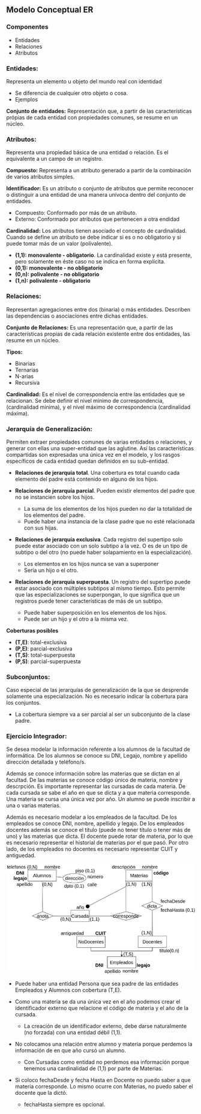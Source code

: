 ## Modelo Conceptual ER
### Componentes
- Entidades 
- Relaciones
- Atributos

### Entidades:
Representa un elemento u objeto del mundo real con identidad
- Se diferencia de cualquier otro objeto o cosa.
- Ejemplos
 
**Conjunto de entidades:** Representación que, a partir de las características própias de cada entidad con propiedades comunes, se resume en un núcleo.

### Atributos:
Representa una propiedad básica de una entidad o relación. Es el equivalente a un campo de un registro.

**Compuesto:** Representa a un atributo generado a partir de la combinación de varios atributos simples.

**Identificador:** Es un atributo o conjunto de atributos que permite reconocer o distinguir a una entidad de una manera unívoca dentro del conjunto de entidades.

- Compuesto: Conformado por más de un atributo.
- Externo: Conformado por atributos que pertenecen a otra endidad

**Cardinalidad:** Los atributos tienen asociado el concepto de cardinalidad. Cuando se define un atributo se debe indicar si es o no obligatorio y si puede tomar más de un valor (polivalente).

- **(1,1): monovalente - obligatorio**. La cardinalidad existe y está presente, pero solamente en éste caso no se indica en forma explícita.
- **(0,1): monovalente - no obligatorio**
- **(0,n): polivalente - no obligatorio**
- **(1,n): polivalente - obligatorio**

### Relaciones:
Representan agregaciones entre dos (binaria) o más entidades. Describen las dependencias o asociaciones entre dichas entidades.

**Conjunto de Relaciones:** Es una representación que, a partir de las características propias de cada relación existente entre dos entidades, las resume en un núcleo.

**Tipos:**

- Binarias
- Ternarias
- N-arias
- Recursiva

**Cardinalidad:** Es el nivel de correspondencia entre las entidades que se relacionan. Se debe definir el nivel mínimo de correspondencia, (cardinalidad mínima), y el nivel máximo de correspondencia (cardinalidad máxima).


### Jerarquía de Generalización:
Permiten extraer propiedades comunes de varias entidades o relaciones, y generar con ellas una super-entidad que las aglutine. Así las características compartidas son expresadas una única vez en el modelo, y los rasgos específicos de cada entidad quedan definidos en su sub-entidad.

- **Relaciones de jerarquía total**. Una cobertura es total cuando cada elemento del padre está contenido en alguno de los hijos.
	
- **Relaciones de jerarquía parcial**. Pueden existir elementos del padre que no se instancien sobre los hijos.
	- La suma de los elementos de los hijos pueden no dar la totalidad de los elementos del padre.
	- Puede haber una instancia de la clase padre que no esté relacionada con sus hijas.
	
- **Relaciones de jerarquía exclusiva**. Cada registro del supertipo solo puede estar asociado con un solo subtipo a la vez. O es de un tipo de subtipo o del otro (no puede haber solapamiento  en la especialización).
	- Los elementos en los hijos nunca se van a superponer 
	- Sería un hijo o el otro.

- **Relaciones de jerarquía superpuesta**. Un registro del supertipo puede estar asociado con múltiples subtipos al mismo tiempo. Esto permite que las especializaciones se superpongan, lo que significa que un registros puede tener características de más de un subtipo.
	- Puede haber superposición en los elementos de los hijos.
	- Puede ser un hijo y el otro a la misma vez.

**Coberturas posibles**

- **(T,E)**: total-exclusiva
- **(P,E)**: parcial-exclusiva
- **(T,S)**: total-superpuesta
- **(P,S)**: parcial-superpuesta


### Subconjuntos: 
Caso especial de las jerarquías de generalización de la que se desprende solamente una especialización. No es necesario indicar la cobertura para los conjuntos.

- La cobertura siempre va a ser parcial al ser un subconjunto de la clase padre.

### Ejercicio Integrador:

Se desea modelar la información referente a los alumnos de la facultad de informática. De los alumnos se conoce su DNI, Legajo, nombre y apellido dirección detallada y teléfono/s.

Además se conoce información sobre las materias que se dictan en al facultad. De las materias se conoce código único de materia, nombre y descrpción. Es importante representar las cursadas de cada materia. De cada cursada se sabe el año en que se dicta y a que materia corresponde. Una materia se cursa una única vez por año. Un alumno se puede inscribir a una o varias materias.

Además es necesario modelar a los empleados de la facultad. De los empleados se conoce DNI, nombre, apellido y legajo. De los empleados docentes además se conoce el título (puede no tener título o tener más de uno) y las materias que dicta. El docente puede rotar de materia, por lo que es necesario representar el historial de materias por el que pasó. Por otro lado, de los empleados no docentes es necesario representar CUIT y antiguedad.

![ejercicioIntegrador_Conceptual](./drawios-png/ejercicioIntegrador_Conceptual.drawio.png)

- Puede haber una entidad Persona que sea padre de las entidades Empleados y Alumnos con cobertura (T,E).

- Como una materia se da una única vez en el año podemos crear el identificador externo que relacione el código de materia y el año de la cursada.
	- La creación de un identificador externo, debe darse naturalmente (no forzada) con una entidad débil (1,1).
	
- No colocamos una relación entre alumno y materia porque perdemos la información de en que año cursó un alumno.
	- Con Cursadas como entidad no perdemos esa información porque tenemos una cardinalidad de (1,1) por parte de Materias.
	
- Si coloco fechaDesde y fecha Hasta en Docente no puedo saber a que materia corresponde. Lo mismo ocurre con Materias, no puedo saber el docente que la dictó.
	- fechaHasta siempre es opcional.
